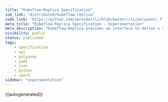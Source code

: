 ```yaml
---
title: "Kubeflow-Replica Specification"
sub_link: "distributed/kubeflow-replica"
code_link: "https://github.com/cernide/cli/blob/master/cli/polyaxon/_flow/run/kubeflow/replica.py"
meta_title: "Kubeflow-Replica Specification - Experimentation"
meta_description: "Kubeflow-Replica provides an interface to define a replica for TFJob/MPIJob/PytorchJob/MXNetJob/XGBoost."
visibility: public
status: published
tags:
    - specification
    - api
    - polyaxon
    - yaml
    - json
    - python
    - spark
sidebar: "experimentation"
---
```


{{autogenerated}}
